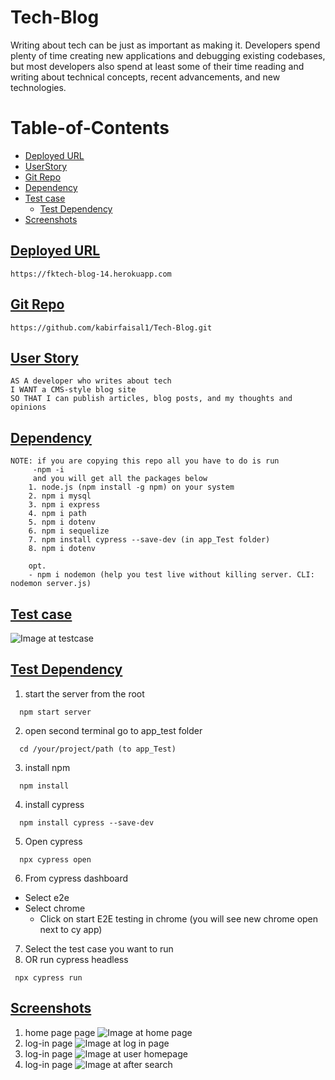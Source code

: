 # Tech-Blog
Writing about tech can be just as important as making it. Developers spend plenty of time creating new applications and debugging existing codebases, but most developers also spend at least some of their time reading and writing about technical concepts, recent advancements, and new technologies.

# Table-of-Contents
  * [Deployed URL](#deployed-url)
  * [UserStory](#userstory)
  * [Git Repo](#git-repo)
  * [Dependency](#dependency)
  * [Test case](#test-case)
    * [Test Dependency](#test-dependency)
  * [Screenshots](#screenshots)



 
## [Deployed URL](#table-of-contents)
```
https://fktech-blog-14.herokuapp.com
```

## [Git Repo](#table-of-contents)
```
https://github.com/kabirfaisal1/Tech-Blog.git
```
## [User Story](#table-of-contents)
```
AS A developer who writes about tech
I WANT a CMS-style blog site
SO THAT I can publish articles, blog posts, and my thoughts and opinions
```


## [Dependency](#table-of-contents)
```
NOTE: if you are copying this repo all you have to do is run 
     -npm -i
     and you will get all the packages below
    1. node.js (npm install -g npm) on your system
    2. npm i mysql
    3. npm i express
    4. npm i path
    5. npm i dotenv
    6. npm i sequelize
    7. npm install cypress --save-dev (in app_Test folder) 
    8. npm i dotenv

    opt.
    - npm i nodemon (help you test live without killing server. CLI: nodemon server.js)
```

## [Test case](#table-of-contents)
![Image at testcase](/public/images/testcase.png)
## [Test Dependency](#table-of-contents)
1. start the server from the root
```
  npm start server
```
2. open second terminal go to app_test folder
```
  cd /your/project/path (to app_Test)
```
3. install npm
```
  npm install
```
4. install cypress
```
  npm install cypress --save-dev
```
5. Open cypress
```
  npx cypress open
```
6. From cypress dashboard
* Select e2e
* Select chrome
  *  Click on start E2E testing in chrome (you will see new chrome open next to cy app)
7. Select the test case you want to run
8. OR run cypress headless
```
 npx cypress run
```
## [Screenshots](#table-of-contents)
1. home page page
![Image at home page](/public/images/homepage.png)
2. log-in page
![Image at log in page](/public/images/logingPage.png)
3. log-in page
![Image at user homepage](/public/images/loggedHomepage.png)
4. log-in page
![Image at after search](/public/images/afterSearch.png)
